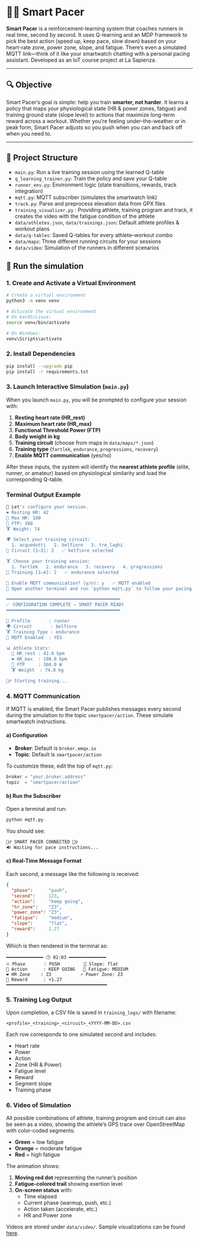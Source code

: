 
# 🏃‍♂️ Smart Pacer

**Smart Pacer** is a reinforcement-learning system that coaches runners in real time, second by second. It uses Q-learning and an MDP framework to pick the best action (speed up, keep pace, slow down) based on your heart-rate zone, power zone, slope, and fatigue.
There’s even a simulated MQTT link—think of it like your smartwatch chatting with a personal pacing assistant.
Developed as an IoT course project at La Sapienza.

---

## 🔍 Objective

Smart Pacer’s goal is simple: help you train **smarter, not harder**. It learns a policy that maps your physiological state (HR & power zones, fatigue) and training ground state (slope level) to actions that maximize long-term reward across a workout. Whether you’re feeling under-the-weather or in peak form, Smart Pacer adjusts so you push when you can and back off when you need to.

---

## 📁 Project Structure

- `main.py`: Run a live training session using the learned Q-table
- `q_learning_trainer.py`: Train the policy and save your Q-table
- `runner_env.py`: Environment logic (state transitions, rewards, track integration)
- `mqtt.py`: MQTT subscriber (simulates the smartwatch link)
- `track.py`: Parse and preprocess elevation data from GPX files
- `training_visualizer.py` : Providing athlete, training program and track, it creates the video with the fatigue condition of the athlete
- `data/athletes.json`, `data/trainings.json`: Default athlete profiles & workout plans
- `data/q-tables`: Saved Q-tables for every athlete–workout combo
- `data/maps`: Three different running circuits for your sessions
- `data/video`: Simulation of the runners in different scenarios

## 🚀 Run the simulation

### 1. Create and Activate a Virtual Environment

```bash
# Create a virtual environment
python3 -m venv venv

# Activate the virtual environment
# On macOS/Linux:
source venv/bin/activate

# On Windows:
venv\Scripts\activate
```

### 2. Install Dependencies

```bash
pip install --upgrade pip
pip install -r requirements.txt
```

### 3. Launch Interactive Simulation (`main.py`)

When you launch `main.py`, you will be prompted to configure your session with:

1. **Resting heart rate (HR_rest)**  
2. **Maximum heart rate (HR_max)**  
3. **Functional Threshold Power (FTP)**  
4. **Body weight in kg**  
5. **Training circuit** (choose from maps in `data/maps/*.json`)  
6. **Training type** (`fartlek`, `endurance`, `progressions`, `recovery`)  
7. **Enable MQTT communication** (yes/no)

After these inputs, the system will identify the **nearest athlete profile** (elite, runner, or amateur) based on physiological similarity and load the corresponding Q-table.

### Terminal Output Example

```bash
👤 Let's configure your session.
❤️ Resting HR: 42
💖 Max HR: 180
🚴 FTP: 360
🏋️ Weight: 74

🌍 Select your training circuit:
  1. acquedotti   2. belfiore   3. tre_laghi
🔢 Circuit [1–3]: 2   ✅ belfiore selected

🏋️ Choose your training session:
  1. fartlek   2. endurance   3. recovery   4. progressions
🔢 Training [1–4]: 2   ✅ endurance selected

📡 Enable MQTT communication? (y/n): y   ✅ MQTT enabled
📲 Open another terminal and run `python mqtt.py` to follow your pacing assistant

━━━━━━━━━━━━━━━━━━━━━━━━━━━━━━━━━━━━━━━━━━━
✅ CONFIGURATION COMPLETE – SMART PACER READY
━━━━━━━━━━━━━━━━━━━━━━━━━━━━━━━━━━━━━━━━━━━

🎯 Profile       : runner
🌍 Circuit       : belfiore
🏋️ Training Type : endurance
📡 MQTT Enabled  : YES

📊 Athlete Stats:
  💓 HR_rest : 42.0 bpm
  ❤️ HR_max  : 180.0 bpm
  🚴 FTP     : 360.0 W
  🏋️ Weight  : 74.0 kg

🏃‍♂️ Starting training...
```

### 4. MQTT Communication

If MQTT is enabled, the Smart Pacer publishes messages every second during the simulation to the topic `smartpacer/action`. These simulate smartwatch instructions.

#### a) Configuration

- **Broker**: Default is `broker.emqx.io`  
- **Topic**: Default is `smartpacer/action`

To customize these, edit the top of `mqtt.py`:

```python
broker = "your.broker.address"
topic  = "smartpacer/action"
```

#### b) Run the Subscriber

Open a terminal and run:

```bash
python mqtt.py
```

You should see:

```bash
🏃‍♂️ SMART PACER CONNECTED 🏃‍♀️
🔊 Waiting for pace instructions...
```

#### c) Real-Time Message Format

Each second, a message like the following is received:

```json
{
  "phase":      "push",
  "second":     123,
  "action":     "keep going",
  "hr_zone":    "Z3",
  "power_zone": "Z3",
  "fatigue":    "medium",
  "slope":      "flat",
  "reward":     1.27
}
```

Which is then rendered in the terminal as:

```
━━━━━━━━━━━━━━ 🕒 02:03 ━━━━━━━━━━━━━━
🔥 Phase       : PUSH         🗻 Slope: flat
🎯 Action      : KEEP GOING   💢 Fatigue: MEDIUM
❤️ HR Zone    : Z3           ⚡ Power Zone: Z3
🎁 Reward      : +1.27
━━━━━━━━━━━━━━━━━━━━━━━━━━━━━━━━━━━━━━
```

### 5. Training Log Output

Upon completion, a CSV file is saved in `training_logs/` with filename:

```
<profile>_<training>_<circuit>_<YYYY-MM-DD>.csv
```

Each row corresponds to one simulated second and includes:
- Heart rate
- Power
- Action
- Zone (HR & Power)
- Fatigue level
- Reward
- Segment slope
- Training phase

### 6. Video of Simulation
All possible combinations of athlete, training program and circuit can also be seen as a video, showing the athlete’s GPS trace over OpenStreetMap with color-coded segments:

- **Green** = low fatigue
- **Orange** = moderate fatigue
- **Red** = high fatigue

The animation shows:
1. **Moving red dot** representing the runner’s position
2. **Fatigue-colored trail** showing exertion level
3. **On-screen status** with:
   - Time elapsed
   - Current phase (warmup, push, etc.)
   - Action taken (accelerate, etc.)
   - HR and Power zone

Videos are stored under `data/video/`. Sample visualizations can be found [here](https://github.com/Lorenzo-Gandini/smart-pacer/tree/main/data/video).
